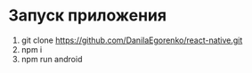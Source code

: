 # Запуск приложения
1. git clone https://github.com/DanilaEgorenko/react-native.git
2. npm i
3. npm run android